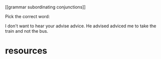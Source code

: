 [[grammar subordinating conjunctions]]

Pick the correct word:

I don't want to hear your advise advice.
He advised adviced me to take the train and not the bus.

# resources

